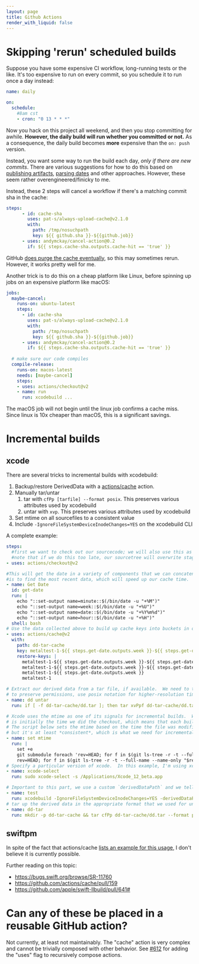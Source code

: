 ```yaml
---
layout: page
title: Github Actions
render_with_liquid: false
---
```


# Skipping 'rerun' scheduled builds

Suppose you have some expensive CI workflow, long-running tests or the like.  It's too expensive to run on every commit, so you schedule it to run once a day instead:

```yaml
name: daily

on:
  schedule: 
    #8am cst
    - cron: "0 13 * * *"
```

Now you hack on this project all weekend, and then you stop committing for awhile.  **However, the daily build will run whether you committed or not.**  As a consequence, the daily build becomes **more** expensive than the `on: push` version.

Instead, you want some way to run the build each day, *only if there are new commits*.  There are various suggestions for how to do this based on [publishing artifacts](https://github.community/t/skip-github-action-workflow-if-it-has-been-executed-before-on-the-same-commit/16367/3), [parsing dates](https://stackoverflow.com/a/63023602/116834) and other approaches.  However, these seem rather overengineered/finicky to me.

Instead, these 2 steps will cancel a workflow if there's a matching commit sha in the cache:
```yaml
steps:
      - id: cache-sha
        uses: pat-s/always-upload-cache@v2.1.0
        with:
          path: /tmp/nosuchpath
          key: ${{ github.sha }}-${{github.job}}
      - uses: andymckay/cancel-action@0.2
        if: ${{ steps.cache-sha.outputs.cache-hit == 'true' }}
```
GitHub [does purge the cache eventually](https://github.com/actions/cache#cache-limits), so this may sometimes rerun.  However, it works pretty well for me.

Another trick is to do this on a cheap platform like Linux, before spinning up jobs on an expensive platform like macOS:

```yaml
jobs:
  maybe-cancel:
    runs-on: ubuntu-latest
    steps:
      - id: cache-sha
        uses: pat-s/always-upload-cache@v2.1.0
        with:
          path: /tmp/nosuchpath
          key: ${{ github.sha }}-${{github.job}}
      - uses: andymckay/cancel-action@0.2
        if: ${{ steps.cache-sha.outputs.cache-hit == 'true' }}
        
  # make sure our code compiles
  compile-release:
    runs-on: macos-latest
    needs: [maybe-cancel]
    steps:
    - uses: actions/checkout@v2
    - name: run
      run: xcodebuild ...
```

The macOS job will not begin until the linux job confirms a cache miss.  Since linux is 10x cheaper than macOS, this is a significant savings.

# Incremental builds

## xcode

There are several tricks to incremental builds with xcodebuild:

1.  Backup/restore DerivedData with a [actions/cache](https://github.com/actions/cache) action.
2.  Manually tar/untar
    1.  tar with `cfPp [tarfile] --format posix`.  This preserves various attributes used by xcodebuild
    2.  untar with `xvp`.  This preserves various attributes used by xcodebuild
3.  Set mtime on all sourcefiles to a consistent value
4.  Include `-IgnoreFileSystemDeviceInodeChanges=YES` on the xcodebuild CLI

A complete example:

```yaml
steps:
  #first we want to check out our sourcecode; we will also use this as a staging area for caches.
  #note that if we do this too late, our sourcetree will overwrite staging data.
- uses: actions/checkout@v2

#This will get the date in a variety of components that we can concatenate manually.  Goal
#is to find the most recent data, which will speed up our cache time.
- name: Get Date
  id: get-date
  run: |
    echo "::set-output name=minute::$(/bin/date -u "+%M")"
    echo "::set-output name=week::$(/bin/date -u "+%U")"
    echo "::set-output name=date::$(/bin/date -u "+%Y%m%d")"
    echo "::set-output name=hour::$(/bin/date -u "+%H")"
  shell: bash
# Use the data collected above to build up cache keys into buckets in order of preference
- uses: actions/cache@v2
  with:
    path: dd-tar-cache
    key: metaltest-1-${{ steps.get-date.outputs.week }}-${{ steps.get-date.outputs.date }}-${{ steps.get-date.outputs.hour }}-${{ steps.get-date.outputs.minute }}
    restore-keys: |
      metaltest-1-${{ steps.get-date.outputs.week }}-${{ steps.get-date.outputs.date }}-${{ steps.get-date.outputs.hour }}
      metaltest-1-${{ steps.get-date.outputs.week }}-${{ steps.get-date.outputs.date }}
      metaltest-1-${{ steps.get-date.outputs.week }}
      metaltest-1

# Extract our derived data from a tar file, if available.  We need to tar in its own step
# to preserve permissions, use posix notation for higher-resolution timestamps, etc
- name: dd untar
  run: if [ -f dd-tar-cache/dd.tar ]; then tar xvPpf dd-tar-cache/dd.tar; else echo "No cache file"; fi

# Xcode uses the mtime as one of its signals for incremental builds.  When we check out a repository, the mtime
# is initially the time we did the checkout, which means that each build will be 'new'.
# The script below sets the mtime based on the time the file was modified in git.  It's not exact,
# but it's at least *consistent*, which is what we need for incremental builds.
- name: set mtime
  run: |
    set +e
    git submodule foreach 'rev=HEAD; for f in $(git ls-tree -r -t --full-name --name-only "$rev") ; do     touch -t $(git log --pretty=format:%cd --date=format:%Y%m%d%H%M.%S -1 "$rev" -- "$f") "$f"; done'
    rev=HEAD; for f in $(git ls-tree -r -t --full-name --name-only "$rev") ; do     touch -t $(git log --pretty=format:%cd --date=format:%Y%m%d%H%M.%S -1 "$rev" -- "$f") "$f"; done
# Specify a particular version of xcode.  In this example, I'm using xcode 12 beta
- name: xcode-select
  run: sudo xcode-select -s /Applications/Xcode_12_beta.app

# Important to this part, we use a custom `derivedDataPath` and we tell xcode to ignore inode changes.
- name: test
  run: xcodebuild -IgnoreFileSystemDeviceInodeChanges=YES -derivedDataPath localDerivedData -scheme "MyScheme" | xcpretty && exit ${PIPESTATUS[0]}
# tar up the derived data in the appropriate format that we used for untarring above.
- name: dd-tar
  run: mkdir -p dd-tar-cache && tar cfPp dd-tar-cache/dd.tar --format posix localDerivedData
```

## swiftpm

In spite of the fact that actions/cache [lists an example for this usage](https://github.com/actions/cache/blob/main/examples.md#swift---swift-package-manager), I don't believe it is currently possible.

Further reading on this topic:
* https://bugs.swift.org/browse/SR-11760
* https://github.com/actions/cache/pull/159
* https://github.com/apple/swift-llbuild/pull/641#



# Can any of these be placed in a reusable GitHub action?

Not currently, at least not maintainably.  The "cache" action is very complex and cannot be trivially composed with other behavior.  See [#612](https://github.com/actions/runner/pull/612) for adding the "uses" flag to recursively compose actions.


